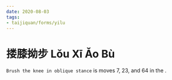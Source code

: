 ```yaml
---
date: 2020-08-03
tags:
- taijiquan/forms/yilu
---
```


# 搂膝拗步 Lǒu Xī Ǎo Bù

`Brush the knee in oblique stance` is moves 7, 23, and 64 in the <yilu>.
